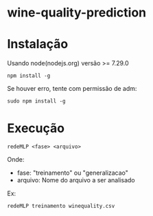 # wine-quality-prediction

# Instalação

Usando node(nodejs.org) versão >= 7.29.0

`npm install -g`

Se houver erro, tente com permissão de adm:

`sudo npm install -g`

# Execução
```
redeMLP <fase> <arquivo>
```

Onde: 
- fase: "treinamento" ou "generalizacao"
- arquivo: Nome do arquivo a ser analisado

Ex:
```
redeMLP treinamento winequality.csv
```
